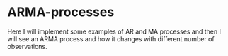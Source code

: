 # ARMA-processes

Here I will implement some examples of AR and MA processes and then I will see an ARMA process and how it changes with different number of observations.
